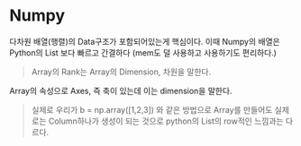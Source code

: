 

# Numpy

다차원 배열(행렬)의 Data구조가 포함되어있는게 핵심이다.
이때  Numpy의 배열은 Python의 List 보다 빠르고 간결하다
(mem도 덜 사용하고 사용하기도 편리하다.)

>Array의 Rank는 Array의 Dimension, 차원을 말한다.

Array의 속성으로 Axes, 즉 축이 있는데 이는 dimension을 말한다.

> 실제로 우리가 b = np.array([1,2,3]) 와 같은 방법으로 Array를 만들어도 실제로는 Column하나가 생성이 되는 것으로 python의 List의 row적인 느낌과는 다르다.




